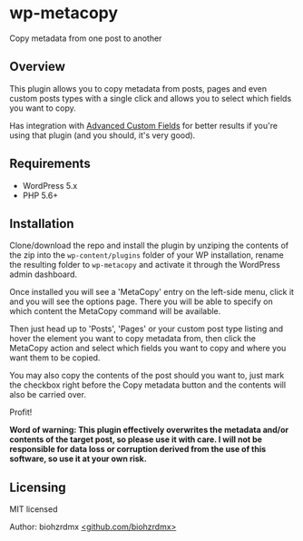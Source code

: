 # wp-metacopy

Copy metadata from one post to another

## Overview

This plugin allows you to copy metadata from posts, pages and even custom posts types with a single click and allows you to select which fields you want to copy.

Has integration with [Advanced Custom Fields](https://www.advancedcustomfields.com/) for better results if you're using that plugin (and you should, it's very good).

## Requirements

- WordPress 5.x
- PHP 5.6+

## Installation

Clone/download the repo and install the plugin by unziping the contents of the zip into the `wp-content/plugins` folder of your WP installation, rename the resulting folder to `wp-metacopy` and activate it through the WordPress admin dashboard.

Once installed you will see a 'MetaCopy' entry on the left-side menu, click it and you will see the options page. There you will be able to specify on which content the MetaCopy command will be available.

Then just head up to 'Posts', 'Pages' or your custom post type listing and hover the element you want to copy metadata from, then click the MetaCopy action and select which fields you want to copy and where you want them to be copied.

You may also copy the contents of the post should you want to, just mark the checkbox right before the Copy metadata button and the contents will also be carried over.

Profit!

**Word of warning: This plugin effectively overwrites the metadata and/or contents of the target post, so please use it with care. I will not be responsible for data loss or corruption derived from the use of this software, so use it at your own risk.**

## Licensing

MIT licensed

Author: biohzrdmx [<github.com/biohzrdmx>](https://github.com/biohzrdmx)